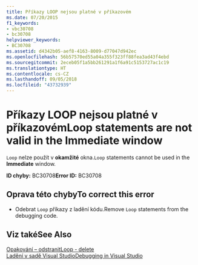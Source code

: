 ```yaml
---
title: Příkazy LOOP nejsou platné v příkazovém
ms.date: 07/20/2015
f1_keywords:
- vbc30708
- bc30708
helpviewer_keywords:
- BC30708
ms.assetid: d4342b05-aef8-4163-8009-d77047d942ec
ms.openlocfilehash: 56b57570ed55a04a355f323ff88fea3ad43f4ebd
ms.sourcegitcommit: 2eceb05f1a5bb261291a1f6a91c5153727ac1c19
ms.translationtype: HT
ms.contentlocale: cs-CZ
ms.lasthandoff: 09/05/2018
ms.locfileid: "43732939"
---
```

# <a name="loop-statements-are-not-valid-in-the-immediate-window"></a><span data-ttu-id="33482-102">Příkazy LOOP nejsou platné v příkazovém</span><span class="sxs-lookup"><span data-stu-id="33482-102">Loop statements are not valid in the Immediate window</span></span>
<span data-ttu-id="33482-103">`Loop` nelze použít v **okamžité** okna.</span><span class="sxs-lookup"><span data-stu-id="33482-103">`Loop` statements cannot be used in the **Immediate** window.</span></span>  
  
 <span data-ttu-id="33482-104">**ID chyby:** BC30708</span><span class="sxs-lookup"><span data-stu-id="33482-104">**Error ID:** BC30708</span></span>  
  
## <a name="to-correct-this-error"></a><span data-ttu-id="33482-105">Oprava této chyby</span><span class="sxs-lookup"><span data-stu-id="33482-105">To correct this error</span></span>  
  
-   <span data-ttu-id="33482-106">Odebrat `Loop` příkazy z ladění kódu.</span><span class="sxs-lookup"><span data-stu-id="33482-106">Remove `Loop` statements from the debugging code.</span></span>  
  
## <a name="see-also"></a><span data-ttu-id="33482-107">Viz také</span><span class="sxs-lookup"><span data-stu-id="33482-107">See Also</span></span>  
 [<span data-ttu-id="33482-108">Opakování – odstranit</span><span class="sxs-lookup"><span data-stu-id="33482-108">Loop - delete</span></span>](https://msdn.microsoft.com/library/707e1afe-71d1-4ebd-83fd-3fa6a8e38e57)  
 [<span data-ttu-id="33482-109">Ladění v sadě Visual Studio</span><span class="sxs-lookup"><span data-stu-id="33482-109">Debugging in Visual Studio</span></span>](/visualstudio/debugger/debugging-in-visual-studio)
